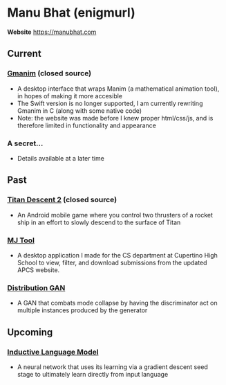 # Manu Bhat (enigmurl)
**Website** https://manubhat.com 

## Current

### [Gmanim](https://gmanim.github.io/) (closed source)
- A desktop interface that wraps Manim (a mathematical animation tool), in hopes of making it more accesible
- The Swift version is no longer supported, I am currently rewriting Gmanim in C (along with some native code)
- Note: the website was made before I knew proper html/css/js, and is therefore limited in functionality and appearance 

### A secret...
- Details available at a later time

## Past

### [Titan Descent 2](https://play.google.com/store/apps/details?id=com.enigmadux.titandescent2&hl=en_US&gl=US) (closed source)
- An Android mobile game where you control two thrusters of a rocket ship in an effort to slowly descend to the surface of Titan

### [MJ Tool](https://github.com/enigmurl/mjtool)
- A desktop application I made for the CS department at Cupertino High School to view, filter, and download submissions from the updated APCS website. 

### [Distribution GAN](https://github.com/enigmurl/dgan)
- A GAN that combats mode collapse by having the discriminator act on multiple instances produced by the generator

## Upcoming

### [Inductive Language Model](https://github.com/enigmurl/ilm)
- A neural network that uses its learning via a gradient descent seed stage to ultimately learn directly from input language
